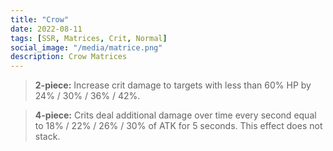 ```yaml
---
title: "Crow"
date: 2022-08-11
tags: [SSR, Matrices, Crit, Normal]
social_image: "/media/matrice.png"
description: Crow Matrices
---
```


> **2-piece:** Increase crit damage to targets with less than 60% HP by 24% / 30% / 36% / 42%.

> **4-piece:** Crits deal additional damage over time every second equal to 18% / 22% / 26% / 30% of ATK for 5 seconds. This effect does not stack.
